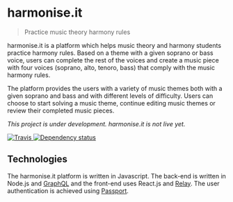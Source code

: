 harmonise.it
============

> Practice music theory harmony rules

harmonise.it is a platform which helps music theory and harmony students
practice harmony rules. Based on a theme with a given soprano or bass voice,
users can complete the rest of the voices and create a music piece with four voices
(soprano, alto, tenoro, bass) that comply with the music harmony rules.

The platform provides the users with a variety of music themes both with a
given soprano and bass and with different levels of difficulty. Users can
choose to start solving a music theme, continue editing music themes or
review their completed music pieces.

_This project is under development. harmonise.it is not live yet._

[![Travis](https://img.shields.io/travis/esarafianou/harmonise.it.svg)
](https://travis-ci.org/esarafianou/harmonise.it/branches)
[![Dependency
status](https://img.shields.io/david/esarafianou/harmonise.it.svg)](https://david-dm.org/esarafianou/harmonise.it?style=plastic)

Technologies
------------

The harmonise.it platform is written in Javascript. The back-end is written in Node.js
and [GraphQL](http://graphql.org/) and the front-end uses React.js and
[Relay](https://facebook.github.io/relay/). The user authentication is
achieved using [Passport](http://www.passportjs.org/).
